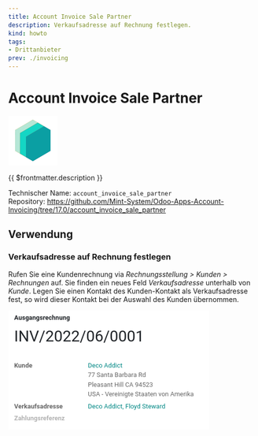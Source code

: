 ```yaml
---
title: Account Invoice Sale Partner
description: Verkaufsadresse auf Rechnung festlegen.
kind: howto
tags:
- Drittanbieter
prev: ./invoicing
---
```

# Account Invoice Sale Partner

![icon_oms_box](attachments/icons_odoo_mint_system.png)

{{ $frontmatter.description }}

Technischer Name: `account_invoice_sale_partner`\
Repository: <https://github.com/Mint-System/Odoo-Apps-Account-Invoicing/tree/17.0/account_invoice_sale_partner>

## Verwendung

### Verkaufsadresse auf Rechnung festlegen

Rufen Sie eine Kundenrechnung via *Rechnungsstellung > Kunden > Rechnungen* auf. Sie finden ein neues Feld *Verkaufsadresse* unterhalb von *Kunde*. Legen Sie einen Kontakt des Kunden-Kontakt als  Verkaufsadresse fest, so wird dieser Kontakt bei der Auswahl des Kunden übernommen. 

![](attachments/Account%20Invoice%20Sale%20Partner.png)